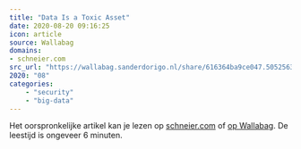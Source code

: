 ```yaml
---
title: "Data Is a Toxic Asset"
date: 2020-08-20 09:16:25
icon: article
source: Wallabag
domains:
- schneier.com
src_url: "https://wallabag.sanderdorigo.nl/share/616364ba9ce047.50525634"
2020: "08"
categories:
    - "security"
    - "big-data"
---
```

Het oorspronkelijke artikel kan je lezen op [schneier.com](https://www.schneier.com/blog/archives/2016/03/data_is_a_toxic.html) of [op Wallabag](https://wallabag.sanderdorigo.nl/share/616364ba9ce047.50525634). De leestijd is ongeveer 6 minuten.
